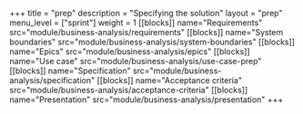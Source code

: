 +++
title = "prep"
description = "Specifying the solution"
layout = "prep"
menu_level = ["sprint"]
weight = 1
[[blocks]]
name="Requirements"
src="module/business-analysis/requirements"
[[blocks]]
name="System boundaries"
src="module/business-analysis/system-boundaries"
[[blocks]]
name="Epics"
src="module/business-analysis/epics"
[[blocks]]
name="Use case"
src="module/business-analysis/use-case-prep"
[[blocks]]
name="Specification"
src="module/business-analysis/specification"
[[blocks]]
name="Acceptance criteria"
src="module/business-analysis/acceptance-criteria"
[[blocks]]
name="Presentation"
src="module/business-analysis/presentation"
+++